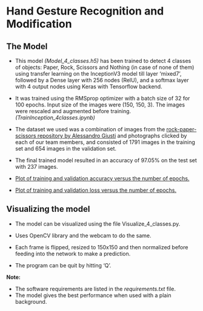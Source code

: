 # Hand Gesture Recognition and Modification
## The Model
- This model _(Model_4_classes.h5)_ has been trained to detect 4 classes of objects: Paper, Rock, Scissors and Nothing (in case of none of them) using transfer learning on the InceptionV3 model till layer ‘mixed7’, followed by a Dense layer with 256 nodes (RelU), and a softmax layer with 4 output nodes using Keras with Tensorflow backend. 

- It was trained using the RMSprop optimizer with a batch size of 32 for 100 epochs. Input size of the images were (150, 150, 3). The images were rescaled and augmented before training. _(TrainInception_4classes.ipynb)_

- The dataset we used was a combination of images from the [rock-paper-scissors repository by Alessandro Giusti](https://github.com/alessandro-giusti/rock-paper-scissors/tree/master/datasets/final) and photographs clicked by each of our team members, and consisted of 1791 images in the training set and 654 images in the validation set.

- The final trained model resulted in an accuracy of 97.05% on the test set with 237 images.

- [Plot of training and validation accuracy versus the number of epochs.](https://drive.google.com/file/d/1icTGo5AldnyNEkTA-ejK2UIKDOVHnYJD/view?usp=sharing)

- [Plot of training and validation loss versus the number of epochs.](https://drive.google.com/file/d/14EKIrOiv1DzNoDQWFEBZ5daXIuKBsPUI/view?usp=sharing)

## Visualizing the model
- The model can be visualized using the file Visualize_4_classes.py.

- Uses OpenCV library and the webcam to do the same.

- Each frame is flipped, resized to 150x150 and then normalized before feeding into the network to make a prediction. 

- The program can be quit by hitting ‘Q’.

**Note:**
- The software requirements are listed in the _requirements.txt_ file.
- The model gives the best performance when used with a plain background.
